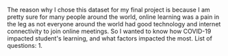 The reason why I chose this dataset for my final project is because I am pretty sure for many people around the world, online learning was a pain in the leg as not everyone around the world had good technology and internet connectivity to join online meetings. So I wanted to know how COVID-19 impacted student's learning, and what factors impacted the most. 
List of questions:
1. 
